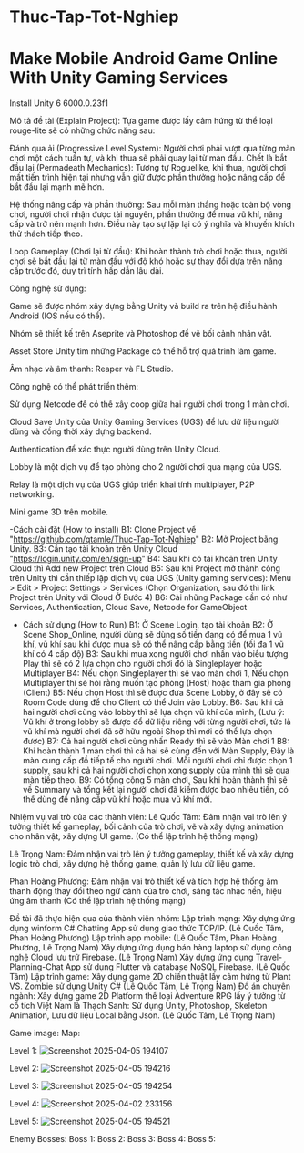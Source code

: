 # Thuc-Tap-Tot-Nghiep
# Make Mobile Android Game Online With Unity Gaming Services

Install Unity 6 6000.0.23f1

Mô tả đề tài (Explain Project):
Tựa game được lấy cảm hứng từ thể loại rouge-lite sẽ có những chức năng sau:

Đánh qua ải (Progressive Level System): Người chơi phải vượt qua từng màn chơi một cách tuần tự, và khi thua sẽ phải quay lại từ màn đầu.
Chết là bắt đầu lại (Permadeath Mechanics): Tương tự Roguelike, khi thua, người chơi mất tiến trình hiện tại nhưng vẫn giữ được phần thưởng hoặc nâng cấp để bắt đầu lại mạnh mẽ hơn.

Hệ thống nâng cấp và phần thưởng: Sau mỗi màn thắng hoặc toàn bộ vòng chơi, người chơi nhận được tài nguyên, phần thưởng để mua vũ khí, nâng cấp và trở nên mạnh hơn. Điều này tạo sự lặp lại có ý nghĩa và khuyến khích thử thách tiếp theo.

Loop Gameplay (Chơi lại từ đầu): Khi hoàn thành trò chơi hoặc thua, người chơi sẽ bắt đầu lại từ màn đầu với độ khó hoặc sự thay đổi dựa trên nâng cấp trước đó, duy trì tính hấp dẫn lâu dài.

Công nghệ sử dụng:

Game sẽ được nhóm xây dựng bằng Unity và build ra trên hệ điều hành Android (IOS nếu có thể).

Nhóm sẽ thiết kế trên Aseprite và Photoshop để vẽ bối cảnh nhân vật.

Asset Store Unity tìm những Package có thể hỗ trợ quá trình làm game.

Âm nhạc và âm thanh: Reaper và FL Studio.

Công nghệ có thể phát triển thêm:

Sử dụng Netcode để có thể xây coop giữa hai người chơi trong 1 màn chơi.

Cloud Save Unity của Unity Gaming Services (UGS) để lưu dữ liệu người dùng và đồng thời xây dựng backend.

Authentication để xác thực người dùng trên Unity Cloud.

Lobby là một dịch vụ để tạo phòng cho 2 người chơi qua mạng của UGS.

Relay là một dịch vụ của UGS giúp triển khai tính multiplayer, P2P networking.

Mini game 3D trên mobile.

-Cách cài đặt (How to install)
B1: Clone Project về "https://github.com/qtamle/Thuc-Tap-Tot-Nghiep"
B2: Mở Project bằng Unity.
B3: Cần tạo tài khoản trên Unity Cloud "https://login.unity.com/en/sign-up" 
B4: Sau khi có tài khoản trên Unity Cloud thì Add new Project trên Cloud
B5: Sau khi Project mở thành công trên Unity thì cần thiếp lập dịch vụ của UGS (Unity gaming services): Menu > Edit > Project Settings > Services (Chọn Organization, sau đó thì link Project trên Unity với Cloud Ở Bước 4)
B6: Cài những Package cần có như Services, Authentication, Cloud Save, Netcode for GameObject

- Cách sử dụng (How to Run)
  B1: Ở Scene Login, tạo tài khoản
  B2: Ở Scene Shop_Online, người dùng sẽ dùng số tiền đang có để mua 1 vũ khí, vũ khí sau khi được mua sẽ có thể nâng cấp bằng tiền (tối đa 1 vũ khí có 4 cấp độ)
  B3: Sau khi mua xong người chơi nhấn vào biểu tượng Play thì sẽ có 2 lựa chọn cho người chơi đó là Singleplayer hoặc Multiplayer
  B4: Nếu chọn Singleplayer thì sẽ vào màn chơi 1, Nếu chọn Multiplayer thì sẽ hỏi rằng muốn tạo phòng (Host) hoặc tham gia phòng (Client)
  B5: Nếu chọn Host thì sẽ được đưa Scene Lobby, ở đây sẽ có Room Code dùng để cho Client có thể Join vào Lobby.
  B6: Sau khi cả hai người chơi cùng vào lobby thì sẽ lựa chọn vũ khí của mình, (Lưu ý: Vũ khí ở trong lobby sẽ được đổ dữ liệu riêng với từng người chơi, tức là vũ khí mà người chơi đã sỡ hữu ngoài Shop thì mới có thể lựa chọn được)
  B7: Cả hai người chơi cùng nhấn Ready thì sẽ vào Màn chơi 1
  B8: Khi hoàn thành 1 màn chơi thì cả hai sẽ cùng đến với Màn Supply, Đây là màn cung cấp đồ tiếp tế cho người chơi. Mỗi người chơi chỉ được chọn 1 supply, sau khi cả hai người chơi chọn xong supply của mình thì sẽ qua màn tiếp theo.
  B9: Có tổng cộng 5 màn chơi, Sau khi hoàn thành thì sẽ về Summary và tổng kết lại người chơi đã kiếm được bao nhiêu tiền, có thể dùng để nâng cấp vũ khí hoặc mua vũ khí mới.
  
Nhiệm vụ vai trò của các thành viên:
Lê Quốc Tâm: Đảm nhận vai trò lên ý tưởng thiết kế gameplay, bối cảnh của trò chơi, vẽ và xây dựng animation cho nhân vật, xây dựng UI game. 
(Có thể lập trình hệ thống mạng)

Lê Trọng Nam: Đảm nhận vai trò lên ý tưởng gameplay, thiết kế và xây dựng logic trò chơi, xây dựng hệ thống game, quản lý lưu dữ liệu game.

Phan Hoàng Phương: Đảm nhận vai trò thiết kế và tích hợp hệ thống âm thanh động thay đổi theo ngữ cảnh của trò chơi, sáng tác nhạc nền, hiệu ứng âm thanh 
(Có thể lập trình hệ thống mạng)

Đề tài đã thực hiện qua của thành viên nhóm:
Lập trình mạng: 
Xây dựng ứng dụng winform C# Chatting App sử dụng giao thức TCP/IP. (Lê Quốc Tâm, Phan Hoàng Phương)
Lập trình app mobile: (Lê Quốc Tâm, Phan Hoàng Phương, Lê Trọng Nam)
Xây dựng ứng dụng bán hàng laptop sử dụng công nghệ Cloud lưu trữ Firebase. (Lê Trọng Nam)
Xây dựng ứng dụng Travel-Planning-Chat App sử dụng Flutter và database NoSQL Firebase. (Lê Quốc Tâm)
Lập trình game: Xây dựng game 2D chiến thuật lấy cảm hứng từ Plant VS. Zombie sử dụng Unity C# (Lê Quốc Tâm, Lê Trọng Nam)
Đồ án chuyên ngành:
Xây dựng game 2D Platform thể loại Adventure RPG lấy ý tưởng từ cổ tích Việt Nam là Thạch Sanh: Sử dụng Unity, Photoshop, Skeleton Animation, Lưu dữ liệu Local bằng Json. 
(Lê Quốc Tâm, Lê Trọng Nam)


Game image:
Map:

Level 1:
![Screenshot 2025-04-05 194107](https://github.com/user-attachments/assets/0373c1b2-e640-4747-a1a5-28f6c90ddd85)

Level 2: 
![Screenshot 2025-04-05 194216](https://github.com/user-attachments/assets/04deade8-c0e5-4b66-9db0-e3dcda4c2cff)

Level 3: 
![Screenshot 2025-04-05 194254](https://github.com/user-attachments/assets/a2c0cca8-061f-49eb-9002-31a8712f16c3)

Level 4: 
![Screenshot 2025-04-02 233156](https://github.com/user-attachments/assets/6017d9c1-ae97-4f10-b611-ee72567a6e0d)

Level 5: 
![Screenshot 2025-04-05 194521](https://github.com/user-attachments/assets/87389289-bc3a-46cb-965d-17301070c7e4)

Enemy Bosses:
Boss 1:
Boss 2:
Boss 3:
Boss 4:
Boss 5:



